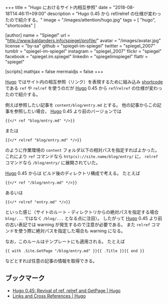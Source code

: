 +++
title = "Hugo におけるサイト内相互参照"
date = "2018-08-18T14:46:11+09:00"
description = "Hugo 0.45 から ref/relref の仕様が変わったので紹介する。"
image = "/images/attention/hugo.jpg"
tags = [ "hugo", "shortcodes" ]

[author]
  name      = "Spiegel"
  url       = "http://www.baldanders.info/spiegel/profile/"
  avatar    = "/images/avatar.jpg"
  license   = "by-sa"
  github    = "spiegel-im-spiegel"
  twitter   = "spiegel_2007"
  tumblr    = "spiegel-im-spiegel"
  instagram = "spiegel_2007"
  flickr    = "spiegel"
  facebook  = "spiegel.im.spiegel"
  linkedin  = "spiegelimspiegel"
  flattr    = "spiegel"

[scripts]
  mathjax = false
  mermaidjs = false
+++

[Hugo] ではサイト内の相互参照（リンク）を表現するために組み込み [shortcode] である `ref` や `relref` を使うのだが [Hugo] 0.45 から `ref`/`relref` の仕様が変わったので紹介する。

例えば参照したい記事を `content/blog/entry.md` とする。
他の記事からこの記事を参照したい場合， [Hugo] 0.45 より前のバージョンでは

```text
{{</* ref "blog/entry.md" */>}}
```

または

```text
{{</* relref "blog/entry.md" */>}}
```

のように作業環境の `content` フォルダ以下の相対パスを指定すればよかった。
これにより `ref` コマンドなら `http(s)://site.name/blog/entry/` に， `relref` コマンドなら `/blog/entry/` に展開されていた。

[Hugo] 0.45 からは ビルド後のディレクトリ構成で考える。
たとえば

```text
{{</* ref "/blog/entry.md" */>}}
```

あるいは

```text
{{</* relref "entry.md" */>}}
```

といった感じ（サイトのルート・ディレクトリからの絶対パスを指定する場合 `blog/...` ではなく `/blog/...` となる点に注目）。
したがって [Hugo] 0.45 より前の古い表記では warning が発生するので注意が必要である。
また  `relref` コマンドを使う際に絶対パスを指定した場合も warning になる。

なお，このルールはテンプレートにも適用される。
たとえば

```text
{{ with .Site.GetPage "/blog/entry.md" }}{{ .Title }}{{ end }}
```

などとすれば任意の記事の情報を取得できる。

## ブックマーク

- [Hugo 0.45: Revival of ref, relref and GetPage | Hugo](https://gohugo.io/news/0.45-relnotes/)
- [Links and Cross References | Hugo](https://gohugo.io/content-management/cross-references/)

[Hugo]: https://gohugo.io/ "The world’s fastest framework for building websites | Hugo"
[shortcode]: https://gohugo.io/extras/shortcodes/ "Shortcodes | Hugo"
